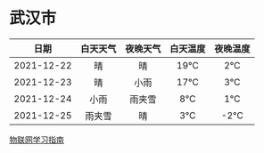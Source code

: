 # 武汉市
|日期|白天天气|夜晚天气|白天温度|夜晚温度|
|:--:|:--:|:--:|:--:|:--:|
|2021-12-22|晴|晴|19℃|2℃|
|2021-12-23|晴|小雨|17℃|3℃|
|2021-12-24|小雨|雨夹雪|8℃|1℃|
|2021-12-25|雨夹雪|晴|3℃|-2℃|
 
[物联网学习指南](http://doc.lziqi.top/IoT)
